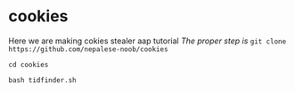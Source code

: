 # cookies
Here we are making cokies stealer aap tutorial
*The proper step is*
```git clone https://github.com/nepalese-noob/cookies```

```cd cookies```

```bash tidfinder.sh```
